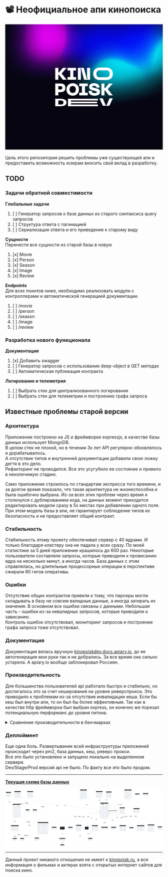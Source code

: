 

# 📽️ Неофициальное апи кинопоиска
<p style="text-align: center;"><img style="object-fit: cover; max-width: 1080px" src="./docs/images/cover.png" height="400px" width="100%"></p>

Цель этого репозитория решить проблемы уже существующей апи и предоставить возможность юзерам вносить свой вклад в разработку.  

## TODO 
### Задачи обратной совместимости

**Глобальные задачи**
1. [ ] Генератор запросов к базе данных из старого синтаксиса query запросов
2. [ ] Структура ответа с пагинацией
3. [ ] Сериализация ответа и его приведение к старому виду

**Сущности**  
Перенести все сущности из старой базы в новую
1. [x] Movie
2. [x] Person
3. [x] Season
4. [x] Image
5. [x] Review

**Endpoints**  
Для всех поинтов ниже, необходимо реализовать модули с контроллерами и автоматической генерацией документации. 
1. [ ] /movie
2. [ ] /person
3. [ ] /season
4. [ ] /image
5. [ ] /review

### Разработка нового функционала
**Документация**
1. [x] Добавить swagger
2. [ ] Генератор запросов с использование deep-object в GET методах  
3. [ ] Автоматическая публикация контракта

**Логирование и телеметрия**
1. [ ] Выбрать стек для централизованного логирования
2. [ ] Выбрать стек для телеметрии и построению графа запроса


## Известные проблемы старой версии
### Архитектура
Приложение построено на JS и фреймворке expressjs, в качестве базы данных использует MongoDB.   
В целом стек не плохой, но в течении 3х лет API регулярно обновлялось и дорабатывалось.  
А отсутствие типов и внутренней документации добавили свою ложку дегтя в это дело.  
Рефакторинг не проводился. Все это усугубило ее состояние и привело в неизлечимую стадию.

Само приложение строилось по стандартам экспресса того времени, и за долгое время показало, что такая архитектура не жизнеспособна и была ошибочно выбрана.
Из-за всех этих проблем через время я столкнулся с дублированием кода, на данных момент приходится редактировать модели сразу в 5х местах при добавлении одного поля.
При этом модель базы в апи, не гарантирует соблюдение типов их безопасность и не предоставляет общий контракт.

### Стабильность
Стабильность этому проекту обеспечивал сервер с 40 ядрами. И только благодаря кластеру она не падала у всех сразу. По моей статистике за 5 дней приложение крашилось до 600 раз. 
Некоторые пользователи составляли запросы, которые приводили к провисанию ядра на несколько минут, а иногда часов. База данных с этим справлялась, но длительные процессорные операции в перспективе сжирали 60 гигов оперативы.

### Ошибки
Отсутствие общих контрактов привели к тому, что парсеры могли складывать в базу не совсем валидные данные, а иногда затирать их значения.
В основном все ошибки связаны с данными. Небольшая часть - ошибки из-за невалидных запросов, которые приводили к зависанию.  
Контроль ошибок отсутствовал, мониторинг запросов и построение графа запроса тоже отсутствовал. 

### Документация
Документация велась вручную [kinopoiskdev.docs.apiary.io](https://kinopoiskdev.docs.apiary.io/), до ее автогенерации мои руки так и не добрались. 
За все время она сильно устарела. А apiary.io вообще заблокировал Россиян.

### Производительность
Для большинства пользователей api работало быстро и стабильно, но достигалось это за счет кеширования на уровне реверспрокси. Это приводило к проблемам из-за отсутствия инвалидации кеша. Если бы кеш был внутри апи, то он был бы более эффективным.
Так как в качестве http фреймворка был выбран express, он конечно же порезал потенциальную перформанс до уровня питона.

<details>
<summary>Сравнение производительности в бенчмарках</summary>
Текущая реализация, с 40 ядрами и 60gb RAM и кешем. Но в этом тесте сильно порезал запросы cloudflare.

```shell
$ wrk -t10 -c400 -d30s  https://api.kinopoisk.dev/movie\?token\=\&search\=427631\&field\=id
Running 30s test @ https://api.kinopoisk.dev/movie?token=&search=427631&field=id
  10 threads and 400 connections
  Thread Stats   Avg      Stdev     Max   +/- Stdev
    Latency   158.26ms   93.65ms   1.26s    89.85%
    Req/Sec   104.39     82.41   560.00     90.79%
  30350 requests in 30.06s, 168.53MB read
  Socket errors: connect 6, read 2, write 0, timeout 0
  Non-2xx or 3xx responses: 22206
Requests/sec:   1009.71
Transfer/sec:      5.61MB
```

Чтож, запущу локально эту же версии без кластерного режима
```shell
$ wrk -t10 -c400 -d30s  http://localhost:3000/movie\?token\=\&search\=427631\&field\=id
Running 30s test @ http://localhost:3000/movie?token=&search=427631&field=id
  10 threads and 400 connections
  Thread Stats   Avg      Stdev     Max   +/- Stdev
    Latency     0.00us    0.00us   0.00us     nan%
    Req/Sec    16.95     12.73    60.00     61.38%
  800 requests in 30.03s, 5.31MB read
  Socket errors: connect 0, read 409, write 0, timeout 800
Requests/sec:     26.64
Transfer/sec:    181.12KB
```

А теперь запущу аналогично новую версию из этого репозитория, которая использует fastify 
```shell
$ wrk -t10 -c400 -d30s  http://localhost:3333/v1/movie/666   
Running 30s test @ http://localhost:3333/v1/movie/666
  10 threads and 400 connections
  Thread Stats   Avg      Stdev     Max   +/- Stdev
    Latency    65.36ms  191.19ms   1.99s    95.14%
    Req/Sec     1.31k   345.95     6.25k    85.50%
  385723 requests in 30.05s, 1.14GB readrm
  Socket errors: connect 0, read 812, write 0, timeout 444
Requests/sec:  12834.22
Transfer/sec:     38.78MB
```
Результаты уже приятные :)
</details>

### Деплоймент
Еще одна боль. Развертывание всей инфраструктуры приложений происходит через pm2, база данных, кеш, реверс прокси.   
Все это было установлено и запущено локально на выделенном сервере.  
Dev/Stage/Prod версий api не было. По факту все это было продом.

---
**[Текущая схема базы данных](https://raw.githubusercontent.com/kinopoiskdev/kinopoiskdev/main/docs/images/ERD.svg)**
<p style="text-align: center;"><img src="./docs/images/ERD.svg"></p>

---
Данный проект никакого отношения не имеет к [kinopoisk.ru](https://kinopoisk.ru), а вся информация о фильмах и актерах взята с открытых интернет сайтов для поиска кино.
